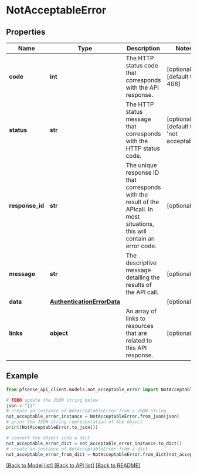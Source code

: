 # NotAcceptableError


## Properties

Name | Type | Description | Notes
------------ | ------------- | ------------- | -------------
**code** | **int** | The HTTP status code that corresponds with the API response. | [optional] [default to 406]
**status** | **str** | The HTTP status message that corresponds with the HTTP status code. | [optional] [default to 'not acceptable']
**response_id** | **str** | The unique response ID that corresponds with the result of the APIcall. In most situations, this will contain an error code. | [optional] 
**message** | **str** | The descriptive message detailing the results of the API call. | [optional] 
**data** | [**AuthenticationErrorData**](AuthenticationErrorData.md) |  | [optional] 
**links** | **object** | An array of links to resources that are related to this API response. | [optional] 

## Example

```python
from pfsense_api_client.models.not_acceptable_error import NotAcceptableError

# TODO update the JSON string below
json = "{}"
# create an instance of NotAcceptableError from a JSON string
not_acceptable_error_instance = NotAcceptableError.from_json(json)
# print the JSON string representation of the object
print(NotAcceptableError.to_json())

# convert the object into a dict
not_acceptable_error_dict = not_acceptable_error_instance.to_dict()
# create an instance of NotAcceptableError from a dict
not_acceptable_error_from_dict = NotAcceptableError.from_dict(not_acceptable_error_dict)
```
[[Back to Model list]](../README.md#documentation-for-models) [[Back to API list]](../README.md#documentation-for-api-endpoints) [[Back to README]](../README.md)


